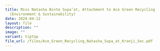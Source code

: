 ```yaml
---
title: Miss Natasha Binte Supa’at, Attachment to Ace Green Recycling
  (Environment & Sustainability)
date: 2024-04-12
layout: file
description: ""
image: ""
variant: tiptap
file_url: /files/Ace_Green_Recycling_Natasha_Supa_at_Kranji_Sec.pdf
---
```

